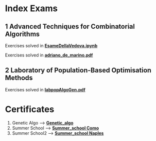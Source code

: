 # Index Exams

## 1 Advanced Techniques for Combinatorial Algorithms
Exercises solved in [**EsameDellaVedova.ipynb**](https://github.com/adrianodemarino/EsameDellaVedova/blob/master/EsameDellaVedova.ipynb "notebook's link")

Exercises solved in [**adriano_de_marino.pdf**](https://github.com/adrianodemarino/EsameDellaVedova/blob/master/adriano_de_marino.pdf "notebook's link")

## 2 Laboratory of Population-Based Optimisation Methods
Exercises solved in [**labpopAlgoGen.pdf**](https://github.com/adrianodemarino/ExamsPhDComputerScience/blob/master/labpopAlgoGen.pdf)

# Certificates
1. Genetic Algo --> [**Genetic_algo**](https://github.com/adrianodemarino/ExamsPhDComputerScience/blob/master/certificate/certificate_lavpopAlgoGen.pdf)
2. Summer School --> [**Summer_school Como**](https://github.com/adrianodemarino/ExamsPhDComputerScience/blob/master/certificate/certificate_antoniotti_summer_school.pdf)
3. Summer School2 --> [**Summer_school Naples**](https://github.com/adrianodemarino/ExamsPhDComputerScience/blob/master/certificate/CertificateMarinoSC.pdf)
